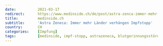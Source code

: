 ```yaml
---
date:          2021-03-17
redirect:      https://www.medinside.ch/de/post/astra-zenca-immer-mehr-laender-verhaengen-impfstopp
title:         medinside.ch
subtitle:      'Astra Zeneca: Immer mehr Länder verhängen Impfstopp'
country:       CH
categories:    [Impfung]
tags:          [medinside, impf-stopp, astrazeneca, blutgerinnungsstörungen]
---
```

